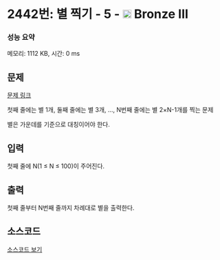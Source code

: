 # 2442번: 별 찍기 - 5 - <img src="https://static.solved.ac/tier_small/3.svg" style="height:20px" /> Bronze III

<!-- performance -->
### 성능 요약
메모리: 1112 KB, 시간: 0 ms
<!-- end -->

## 문제

[문제 링크](https://boj.kr/2442)


<p>첫째 줄에는 별&nbsp;1개, 둘째 줄에는 별&nbsp;3개, ..., N번째 줄에는 별 2×N-1개를 찍는 문제</p>

<p>별은 가운데를 기준으로 대칭이어야 한다.</p>



## 입력


<p>첫째 줄에 N(1 ≤ N ≤ 100)이 주어진다.</p>



## 출력


<p>첫째 줄부터 N번째 줄까지 차례대로 별을 출력한다.</p>



## 소스코드

[소스코드 보기](별%20찍기%20-%205.c)